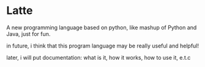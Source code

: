 # Latte
A new programming language based on python, like mashup of Python and Java, just for fun.

in future, i think that this program language may be really useful and helpful!

later, i will put documentation: what is it, how it works, how to use it, e.t.c
